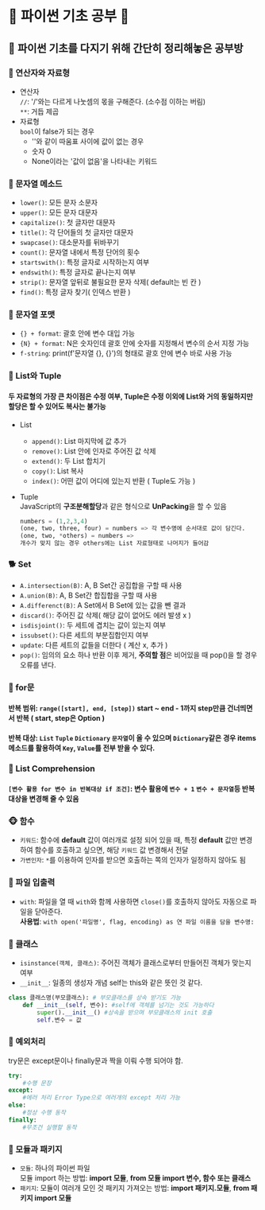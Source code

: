 # :panda_face: 파이썬 기초 공부 :panda_face:

## :seedling: 파이썬 기초를 다지기 위해 간단히 정리해놓은 공부방

### :penguin: 연산자와 자료형
+ 연산자  
    `//`: '/'와는 다르게 나눗셈의 몫을 구해준다. (소수점 이하는 버림)  
    `**`: 거듭 제곱
+ 자료형  
    `bool`이 false가 되는 경우
    - ''와 같이 따움표 사이에 값이 없는 경우
    - 숫자 0
    - None이라는 '값이 없음'을 나타내는 키워드

### :pig2: 문자열 메소드  
+ `lower()`: 모든 문자 소문자  
+ `upper()`: 모든 문자 대문자
+ `capitalize()`: 첫 글자만 대문자
+ `title()`: 각 단어들의 첫 글자만 대문자
+ `swapcase()`: 대소문자를 뒤바꾸기
+ `count()`: 문자열 내에서 특정 단어의 횟수
+ `startswith()`: 특정 글자로 시작하는지 여부
+ `endswith()`: 특정 글자로 끝나는지 여부 
+ `strip()`: 문자열 앞뒤로 불필요한 문자 삭제( default는 빈 칸 )
+ `find()`: 특정 글자 찾기( 인덱스 반환 )  

### :tiger2: 문자열  포맷  
+ `{} + format`: 괄호 안에 변수 대입 가능
+ `{N} + format`: N은 숫자인데 괄호 안에 숫자를 지정해서 변수의 순서 지정 가능
+ `f-string`: print(f'문자열 {}, {}')의 형태로 괄호 안에 변수 바로 사용 가능  

### :cow2: List와 Tuple  
#### 두 자료형의 가장 큰 차이점은 **수정 여부**, Tuple은 수정 이외에 List와 거의 동일하지만 할당은 할 수 있어도 복사는 불가능
+ List
  - `append()`: List 마지막에 값 추가
  - `remove()`: List 안에 인자로 주어진 값 삭제
  - `extend()`: 두 List 합치기
  - `copy()`: List 복사
  - `index()`: 어떤 값이 어디에 있는지 반환 ( Tuple도 가능 )  

+ Tuple  
    JavaScript의 **구조분해할당**과 같은 형식으로 **UnPacking**을 할 수 있음  
    ```python
    numbers = (1,2,3,4)
    (one, two, three, four) = numbers => 각 변수명에 순서대로 값이 담긴다.
    (one, two, *others) = numbers => 
    개수가 맞지 않는 경우 others에는 List 자료형태로 나머지가 들어감
    ```
### :dog2: Set  
+ `A.intersection(B)`: A, B Set간 공집합을 구할 때 사용 
+ `A.union(B)`: A, B Set간 합집합을 구할 때 사용
+ `A.differenct(B)`: A Set에서 B Set에 있는 값을 뺀 결과
+ `discard()`: 주어진 값 삭제( 해당 값이 없어도 에러 발생 x )
+ `isdisjoint()`: 두 세트에 겹치는 값이 있는지 여부
+ `issubset()`: 다른 세트의 부분집합인지 여부
+ `update`: 다른 세트의 값들을 더한다 ( 계산 x, 추가 )
+ `pop()`: 임의의 요소 하나 반환 이후 제거, **주의할 점**은 비어있을 때 pop()을 할 경우 오류를 낸다.

### :bear: for문
#### 반복 범위: `range([start], end, [step])` start ~ end - 1까지 step만큼 건너띄면서 반복 ( start, step은 Option )
#### 반복 대상: `List` `Tuple` `Dictionary` `문자열`이 올 수 있으며 `Dictionary`같은 경우 items 메소드를 활용하여 `Key`, `Value`를 전부 받을 수 있다.

### :boar: List Comprehension
#### `[변수 활용 for 변수 in 반복대상 if 조건]`: 변수 활용에 `변수 + 1` `변수 + 문자열`등 반복 대상을 변경해 줄 수 있음

### :monkey_face: 함수
+ `키워드`: 함수에 **default** 값이 여러개로 설정 되어 있을 때, 특정 **default** 값만 변경하여 함수를 호출하고 싶으면, 해당 `키워드` 값 변경해서 전달
+ `가변인자`: `*`를 이용하여 인자를 받으면 호출하는 쪽의 인자가 일정하지 않아도 됨

### :elephant: 파일 입출력
+ `with`: 파일을 열 때 `with`와 함께 사용하면 `close()`를 호출하지 않아도 자동으로 파일을 닫아준다.  
    **사용법**: `with open('파일명', flag, encoding) as 연 파일 이름을 담을 변수명:`
### :honeybee: 클래스
+ `isinstance(객체, 클래스)`: 주어진 객체가 클래스로부터 만들어진 객체가 맞는지 여부
+ `__init__`: 일종의 생성자 개념 self는 this와 같은 뜻인 것 같다. 
```python
class 클래스명(부모클래스): # 부모클래스를 상속 받기도 가능
    def __init__(self, 변수): #self에 객체를 넘기는 것도 가능하다
        super().__init__() #상속을 받으며 부모클래스의 init 호출
        self.변수 = 값
```
### :ant: 예외처리
try문은 except문이나 finally문과 짝을 이뤄 수행 되어야 함.
```python
try:
    #수행 문장
except:
    #에러 처리 Error Type으로 여러개의 except 처리 가능
else:
    #정상 수행 동작
finally:
    #무조건 실행할 동작
```

### :hatching_chick: 모듈과 패키지
+ `모듈`: 하나의 파이썬 파일  
모듈 import 하는 방법: **import 모듈**, **from 모듈 import 변수, 함수 또는 클래스**
+ `패키지`: 모듈이 여러개 모인 것
패키지 가져오는 방법: **import 패키지.모듈**, **from 패키지 import 모듈**














